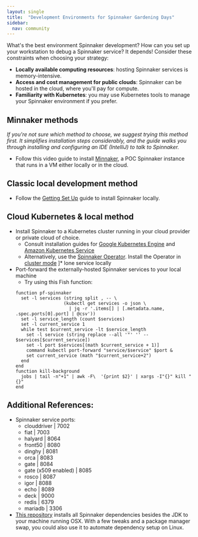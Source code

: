 ```yaml
---
layout: single
title:  "Development Environments for Spinnaker Gardening Days"
sidebar:
  nav: community
---
```

What's the best environment Spinnaker development? How can you set up your workstation to debug a Spinnaker service?  It depends! Consider these constraints when choosing your strategy:

* __Locally available computing resources__: hosting Spinnaker services is memory-intensive.
* __Access and cost management for public clouds__: Spinnaker can be hosted in the cloud, where you'll pay for compute.
* __Familiarity with Kubernetes__: you may use Kubernetes tools to manage your Spinnaker environment if you prefer.

## Minnaker methods
_If you're not sure which method to choose, we suggest trying this method first. It simplifies installation steps considerably, and the guide walks you through installing and configuring an IDE (IntelliJ) to talk to Spinnaker._
* Follow this video guide to install [Minnaker](https://github.com/armory/minnaker), a POC Spinnaker instance that runs in a VM either locally or in the cloud.

## Classic local development method
* Follow the [Getting Set Up](https://www.spinnaker.io/guides/developer/getting-set-up/) guide to install Spinnaker locally.

## Cloud Kubernetes & local method
* Install Spinnaker to a Kubernetes cluster running in your cloud provider or private cloud of choice.
  * Consult installation guides for [Google Kubernetes Engine](https://www.spinnaker.io/setup/quickstart/halyard-gke/) and [Amazon Kubernetes Service](https://aws.amazon.com/blogs/opensource/continuous-delivery-spinnaker-amazon-eks/)
  * Alternatively, use the [Spinnaker Operator](https://docs.armory.io/spinnaker/operator/#install-operator). Install the Operator in [cluster mode](https://docs.armory.io/spinnaker/operator/#installing-operator-in-cluster-mode)
]* lone service locally
* Port-forward the externally-hosted Spinnaker services to your local machine
  * Try using this Fish function:
  ```
  function pf-spinnaker
    set -l services (string split , -- \
                    (kubectl get services -o json \
                      | jq -r '.items[] | [.metadata.name, .spec.ports[0].port] | @csv'))
    set -l service_length (count $services)
    set -l current_service 1
    while test $current_service -lt $service_length
      set -l service (string replace --all '"' '' -- $services[$current_service])
      set -l port $services[(math $current_service + 1)]
      command kubectl port-forward "service/$service" $port &
      set current_service (math "$current_service+2")
    end
  end
  function kill-background
    jobs | tail -n"+1" | awk -F\  '{print $2}' | xargs -I"{}" kill "{}"
  end
  ```

## Additional References:

* Spinnaker service ports:
  * clouddriver | 7002
  * fiat | 7003
  * halyard | 8064
  * front50 | 8080
  * dinghy | 8081
  * orca | 8083
  * gate | 8084
  * gate (x509 enabled) | 8085
  * rosco | 8087
  * igor | 8088
  * echo | 8089
  * deck | 9000
  * redis | 6379
  * mariadb | 3306
* [This repository](https://github.com/robzienert/spinnaker-oss-setup) installs all Spinnaker dependencies besides the JDK to your machine running OSX. With a few tweaks and a package manager swap, you could also use it to automate dependency setup on Linux.
